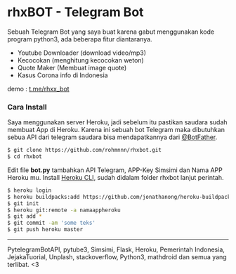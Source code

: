 # rhxBOT - Telegram Bot 
Sebuah Telegram Bot yang saya buat karena gabut menggunakan kode program python3, ada beberapa fitur diantaranya.
  - Youtube Downloader (download video/mp3)
  - Kecocokan (menghitung kecocokan weton)
  - Quote Maker (Membuat image quote)
  - Kasus Corona info di Indonesia

demo : [t.me/rhxx_bot](t.me/rhxx_bot)




### Cara Install

Saya menggunakan server Heroku, jadi sebelum itu pastikan saudara sudah membuat App di Heroku. Karena ini sebuah bot Telegram maka dibutuhkan sebua API dari telegram saudara bisa mendapatkannya dari [@BotFather](https://t.me/BotFather).

```sh
$ git clone https://github.com/rohmnnn/rhxbot.git
$ cd rhxbot
```

Edit file **bot.py** tambahkan API Telegram, APP-Key Simsimi dan Nama APP Heroku mu.
Install  [Heroku CLI](https://devcenter.heroku.com/articles/heroku-cli), sudah didalam folder rhxbot lanjut perintah.
```sh
$ heroku login
$ heroku buildpacks:add https://github.com/jonathanong/heroku-buildpack-ffmpeg-latest.git
$ git init
$ heroku git:remote -a namaappheroku
$ git add *
$ git commit -am 'some teks'
$ git push heroku master
```

--------------------------------
PytelegramBotAPI, pytube3, Simsimi, Flask, Heroku, Pemerintah Indonesia, JejakaTuorial, Unplash, stackoverflow, Python3, mathdroid dan semua yang terlibat. <3 

